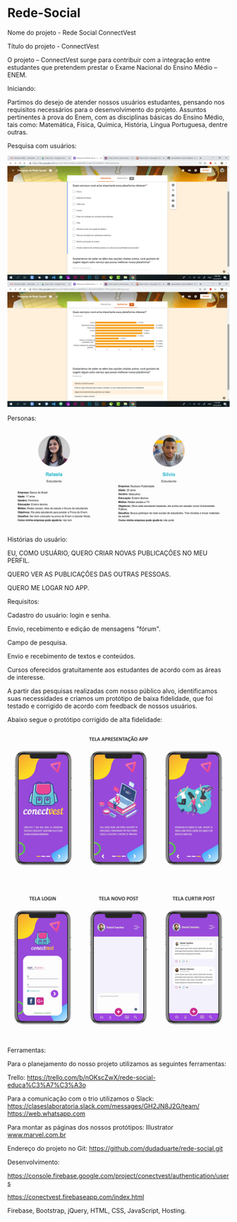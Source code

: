 # Rede-Social

Nome do projeto - Rede Social ConnectVest

Título do projeto - ConnectVest

O projeto – ConnectVest surge para contribuir com a integração entre estudantes que pretendem prestar o Exame Nacional do Ensino Médio – ENEM.
   
Iniciando:

Partimos do desejo de atender nossos usuários estudantes, pensando nos requisitos necessários para o desenvolvimento do projeto. 
Assuntos pertinentes à prova do Enem, com as disciplinas básicas do Ensino Médio, tais como: Matemática, Física, Química, História,     Língua Portuguesa, dentre outras.

Pesquisa com usuários:

![link](https://github.com/dudaduarte/rede-social/blob/master/Test_Usabilidade1.png)
![link](https://github.com/dudaduarte/rede-social/blob/master/Test_Usabilidade2.png)

Personas:

![link](https://github.com/dudaduarte/rede-social/blob/master/personas.jpg)

Histórias do usuário:

EU, COMO USUÁRIO, QUERO CRIAR NOVAS PUBLICAÇÕES NO MEU PERFIL.

QUERO VER AS PUBLICAÇÕES DAS OUTRAS PESSOAS.

QUERO ME LOGAR NO APP.

    
Requisitos: 

Cadastro do usuário: login e senha.

Envio, recebimento e edição de mensagens "fórum".

Campo de pesquisa.

Envio e recebimento de textos e conteúdos. 

Cursos oferecidos gratuitamente aos estudantes de acordo com as áreas de interesse.

 
A partir das pesquisas realizadas com nosso público alvo, identificamos suas necessidades e criamos um protótipo de baixa fidelidade, que foi testado e corrigido de acordo com feedback de nossos usuários.

Abaixo segue o protótipo corrigido de alta fidelidade:
![link](https://github.com/dudaduarte/rede-social/blob/master/prototipo-alta-fidelidade-1.jpg)
![link](https://github.com/dudaduarte/rede-social/blob/master/prototipo-alta-fidelidade-2.jpg)

Ferramentas:

Para o planejamento do nosso projeto utilizamos as seguintes ferramentas:

Trello:
https://trello.com/b/nOKscZwX/rede-social-educa%C3%A7%C3%A3o

Para a comunicação com o trio utilizamos o Slack: 
https://claseslaboratoria.slack.com/messages/GH2JN8J2G/team/
https://web.whatsapp.com

Para montar as páginas dos nossos protótipos:
Illustrator
www.marvel.com.br

Endereço do projeto no Git:
https://github.com/dudaduarte/rede-social.git

Desenvolvimento:

https://console.firebase.google.com/project/conectvest/authentication/users

https://conectvest.firebaseapp.com/index.html

Firebase, Bootstrap, jQuery, HTML, CSS, JavaScript, Hosting.

 
 
